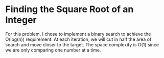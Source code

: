 # Finding the Square Root of an Integer

For this problem, I chose to implement a binary search to achieve the O(log(n)) requirement.
At each iteration, we will cut in half the area of search and move closer to the target.
The space complexity is O(1) since we are only comparing one number at a time.